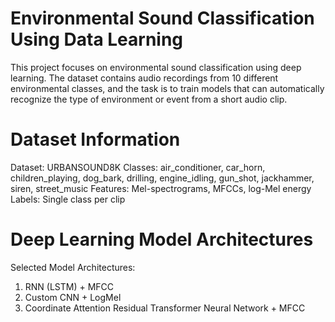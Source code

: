 # Environmental Sound Classification Using Data Learning
This project focuses on environmental sound classification using deep learning. The dataset contains audio recordings from 10 different environmental classes, and the task is to train models that can automatically recognize the type of environment or event from a short audio clip.

# Dataset Information
Dataset: URBANSOUND8K
Classes: air_conditioner, car_horn, children_playing, dog_bark, drilling, engine_idling, gun_shot, jackhammer, siren, street_music
Features: Mel-spectrograms, MFCCs, log-Mel energy
Labels: Single class per clip

# Deep Learning Model Architectures
Selected Model Architectures:
1. RNN (LSTM) + MFCC
2. Custom CNN + LogMel
3. Coordinate Attention Residual Transformer Neural Network + MFCC
